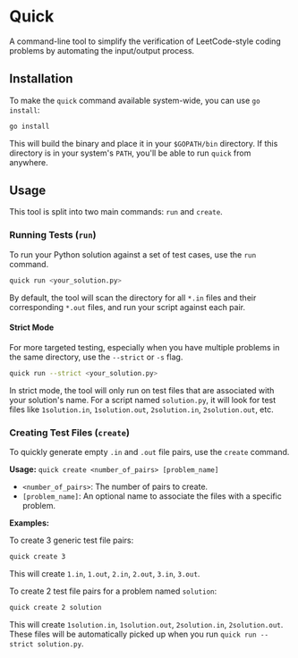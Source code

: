 # Quick

A command-line tool to simplify the verification of LeetCode-style coding problems by automating the input/output process.

## Installation

To make the `quick` command available system-wide, you can use `go install`:

```bash
go install
```

This will build the binary and place it in your `$GOPATH/bin` directory. If this directory is in your system's `PATH`, you'll be able to run `quick` from anywhere.

## Usage

This tool is split into two main commands: `run` and `create`.

### Running Tests (`run`)

To run your Python solution against a set of test cases, use the `run` command.

```bash
quick run <your_solution.py>
```

By default, the tool will scan the directory for all `*.in` files and their corresponding `*.out` files, and run your script against each pair.

#### Strict Mode

For more targeted testing, especially when you have multiple problems in the same directory, use the `--strict` or `-s` flag.

```bash
quick run --strict <your_solution.py>
```

In strict mode, the tool will only run on test files that are associated with your solution's name. For a script named `solution.py`, it will look for test files like `1solution.in`, `1solution.out`, `2solution.in`, `2solution.out`, etc.

### Creating Test Files (`create`)

To quickly generate empty `.in` and `.out` file pairs, use the `create` command.

**Usage:** `quick create <number_of_pairs> [problem_name]`

-   `<number_of_pairs>`: The number of pairs to create.
-   `[problem_name]`: An optional name to associate the files with a specific problem.

**Examples:**

To create 3 generic test file pairs:
```bash
quick create 3
```
This will create `1.in`, `1.out`, `2.in`, `2.out`, `3.in`, `3.out`.

To create 2 test file pairs for a problem named `solution`:
```bash
quick create 2 solution
```
This will create `1solution.in`, `1solution.out`, `2solution.in`, `2solution.out`. These files will be automatically picked up when you run `quick run --strict solution.py`.